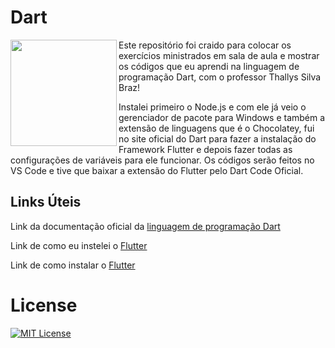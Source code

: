# Dart

<img src="https://cdn.jsdelivr.net/gh/devicons/devicon@latest/icons/dart/dart-original.svg" align="left" width="170"/>

Este repositório foi craido para colocar os exercícios ministrados em sala de aula e mostrar os códigos que eu aprendi na linguagem de programação Dart, com o professor Thallys Silva Braz!

Instalei primeiro o Node.js e com ele já veio o gerenciador de pacote para Windows e também a extensão de linguagens que é o Chocolatey, fui no site oficial do Dart para fazer a instalação do Framework Flutter e depois fazer todas as configurações de variáveis para ele funcionar. Os códigos serão feitos no VS Code e tive que baixar a extensão do Flutter pelo Dart Code Oficial.

## Links Úteis

Link da documentação oficial da <a href= "https://dart.dev/guides">linguagem de programação Dart</a>

Link de como eu instelei o <a href= "https://docs.flutter.dev/get-started/install/windows/desktop">Flutter</a>

Link de como instalar o <a href= "https://youtu.be/dpppZ9ySJSY?si=6d7poCZ0Yz19iUwK"> Flutter</a>

# License

[![MIT License](https://img.shields.io/badge/License-MIT-%231C003F.svg)](./LICENSE)
